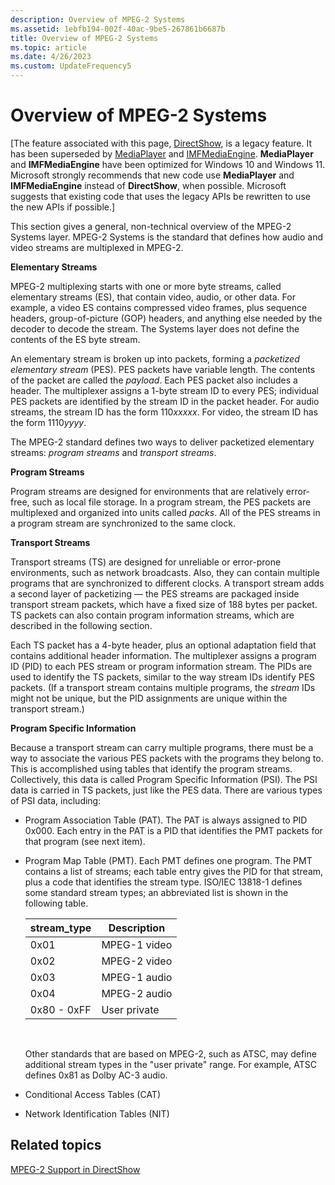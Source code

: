 ```yaml
---
description: Overview of MPEG-2 Systems
ms.assetid: 1ebfb194-002f-40ac-9be5-267861b6687b
title: Overview of MPEG-2 Systems
ms.topic: article
ms.date: 4/26/2023
ms.custom: UpdateFrequency5
---
```


# Overview of MPEG-2 Systems

\[The feature associated with this page, [DirectShow](/windows/win32/directshow/directshow), is a legacy feature. It has been superseded by [MediaPlayer](/uwp/api/Windows.Media.Playback.MediaPlayer) and [IMFMediaEngine](/windows/win32/api/mfmediaengine/nn-mfmediaengine-imfmediaengine). **MediaPlayer** and **IMFMediaEngine** have been optimized for Windows 10 and Windows 11. Microsoft strongly recommends that new code use **MediaPlayer** and **IMFMediaEngine** instead of **DirectShow**, when possible. Microsoft suggests that existing code that uses the legacy APIs be rewritten to use the new APIs if possible.\]

This section gives a general, non-technical overview of the MPEG-2 Systems layer. MPEG-2 Systems is the standard that defines how audio and video streams are multiplexed in MPEG-2.

**Elementary Streams**

MPEG-2 multiplexing starts with one or more byte streams, called elementary streams (ES), that contain video, audio, or other data. For example, a video ES contains compressed video frames, plus sequence headers, group-of-picture (GOP) headers, and anything else needed by the decoder to decode the stream. The Systems layer does not define the contents of the ES byte stream.

An elementary stream is broken up into packets, forming a *packetized elementary stream* (PES). PES packets have variable length. The contents of the packet are called the *payload*. Each PES packet also includes a header. The multiplexer assigns a 1-byte stream ID to every PES; individual PES packets are identified by the stream ID in the packet header. For audio streams, the stream ID has the form 110*xxxxx*. For video, the stream ID has the form 1110*yyyy*.

The MPEG-2 standard defines two ways to deliver packetized elementary streams: *program streams* and *transport streams*.

**Program Streams**

Program streams are designed for environments that are relatively error-free, such as local file storage. In a program stream, the PES packets are multiplexed and organized into units called *packs*. All of the PES streams in a program stream are synchronized to the same clock.

**Transport Streams**

Transport streams (TS) are designed for unreliable or error-prone environments, such as network broadcasts. Also, they can contain multiple programs that are synchronized to different clocks. A transport stream adds a second layer of packetizing — the PES streams are packaged inside transport stream packets, which have a fixed size of 188 bytes per packet. TS packets can also contain program information streams, which are described in the following section.

Each TS packet has a 4-byte header, plus an optional adaptation field that contains additional header information. The multiplexer assigns a program ID (PID) to each PES stream or program information stream. The PIDs are used to identify the TS packets, similar to the way stream IDs identify PES packets. (If a transport stream contains multiple programs, the *stream* IDs might not be unique, but the PID assignments are unique within the transport stream.)

**Program Specific Information**

Because a transport stream can carry multiple programs, there must be a way to associate the various PES packets with the programs they belong to. This is accomplished using tables that identify the program streams. Collectively, this data is called Program Specific Information (PSI). The PSI data is carried in TS packets, just like the PES data. There are various types of PSI data, including:

-   Program Association Table (PAT). The PAT is always assigned to PID 0x000. Each entry in the PAT is a PID that identifies the PMT packets for that program (see next item).
-   Program Map Table (PMT). Each PMT defines one program. The PMT contains a list of streams; each table entry gives the PID for that stream, plus a code that identifies the stream type. ISO/IEC 13818-1 defines some standard stream types; an abbreviated list is shown in the following table.

    | stream\_type | Description  |
    |--------------|--------------|
    | 0x01         | MPEG-1 video |
    | 0x02         | MPEG-2 video |
    | 0x03         | MPEG-1 audio |
    | 0x04         | MPEG-2 audio |
    | 0x80 - 0xFF  | User private |

    

     

    Other standards that are based on MPEG-2, such as ATSC, may define additional stream types in the "user private" range. For example, ATSC defines 0x81 as Dolby AC-3 audio.

-   Conditional Access Tables (CAT)
-   Network Identification Tables (NIT)

## Related topics

<dl> <dt>

[MPEG-2 Support in DirectShow](mpeg-2-support-in-directshow.md)
</dt> </dl>

 

 



